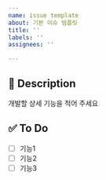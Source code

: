 ```yaml
---
name: issue template
about: 기본 이슈 템플릿
title: ''
labels: ''
assignees: ''

---
```


## 💬 Description

개발할 상세 기능을 적어 주세요

## ✅ To Do

- [ ]  기능1
- [ ]  기능2
- [ ]  기능3
